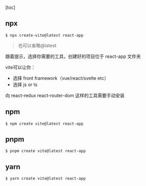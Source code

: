 [toc]

## npx
```shell 
$ npx create-vite@latest react-app
```
> 也可以省略@latest

跟着提示，选择你需要的工具，创建好的项目位于 react-app 文件夹

vite可以让你：
- 选择 front framework（vue/react/svelte etc）
- 选择 js or ts 

向 react-redux react-router-dom 这样的工具需要手动安装

## npm
```shell 
$ npm create vite@latest react-app
```

## pnpm 
```shell 
$ pnpm create vite@latest react-app
```

## yarn
```shell 
$ yarn create vite@latest react-app
```

